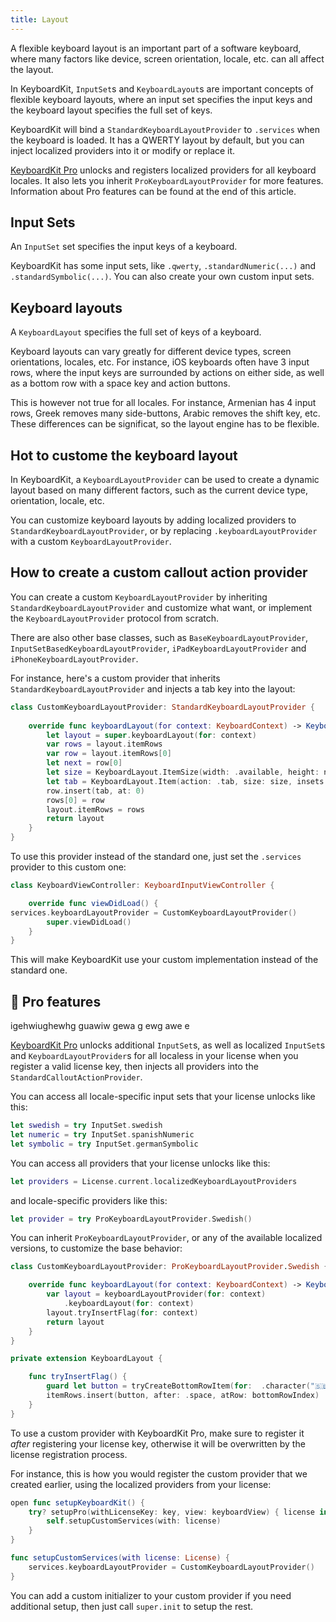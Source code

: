 ```yaml
---
title: Layout
---
```



A flexible keyboard layout is an important part of a software keyboard, where many factors like device, screen orientation, locale, etc. can all affect the layout.

In KeyboardKit, ``InputSet``s and ``KeyboardLayout``s are important concepts of flexible keyboard layouts, where an input set specifies the input keys and the keyboard layout specifies the full set of keys.

KeyboardKit will bind a ``StandardKeyboardLayoutProvider`` to ``.services`` when the keyboard is loaded. It has a QWERTY layout by default, but you can inject localized providers into it or modify or replace it.

[KeyboardKit Pro][Pro] unlocks and registers localized providers for all keyboard locales. It also lets you inherit `ProKeyboardLayoutProvider` for more features. Information about Pro features can be found at the end of this article.



## Input Sets

An ``InputSet`` set specifies the input keys of a keyboard.

KeyboardKit has some input sets, like ``.qwerty``, ``.standardNumeric(...)`` and ``.standardSymbolic(...)``. You can also create your own custom input sets.



## Keyboard layouts

A ``KeyboardLayout`` specifies the full set of keys of a keyboard. 

Keyboard layouts can vary greatly for different device types, screen orientations, locales, etc. For instance, iOS keyboards often have 3 input rows, where the input keys are surrounded by actions on either side, as well as a bottom row with a space key and action buttons. 

This is however not true for all locales. For instance, Armenian has 4 input rows, Greek removes many side-buttons, Arabic removes the shift key, etc. These differences can be significat, so the layout engine has to be flexible. 



## Hot to custome the keyboard layout

In KeyboardKit, a ``KeyboardLayoutProvider`` can be used to create a dynamic layout based on many different factors, such as the current device type, orientation, locale, etc. 

You can customize keyboard layouts by adding localized providers to ``StandardKeyboardLayoutProvider``, or by replacing ``.keyboardLayoutProvider`` with a custom ``KeyboardLayoutProvider``.



## How to create a custom callout action provider

You can create a custom ``KeyboardLayoutProvider`` by inheriting ``StandardKeyboardLayoutProvider`` and customize what want, or implement the ``KeyboardLayoutProvider`` protocol from scratch.

There are also other base classes, such as ``BaseKeyboardLayoutProvider``, ``InputSetBasedKeyboardLayoutProvider``, ``iPadKeyboardLayoutProvider`` and ``iPhoneKeyboardLayoutProvider``. 

For instance, here's a custom provider that inherits ``StandardKeyboardLayoutProvider`` and injects a tab key into the layout:

```swift
class CustomKeyboardLayoutProvider: StandardKeyboardLayoutProvider {
    
    override func keyboardLayout(for context: KeyboardContext) -> KeyboardLayout {
        let layout = super.keyboardLayout(for: context)
        var rows = layout.itemRows
        var row = layout.itemRows[0]
        let next = row[0]
        let size = KeyboardLayout.ItemSize(width: .available, height: next.size.height)
        let tab = KeyboardLayout.Item(action: .tab, size: size, insets: next.insets)
        row.insert(tab, at: 0)
        rows[0] = row
        layout.itemRows = rows
        return layout
    }
}
```

To use this provider instead of the standard one, just set the ``.services`` provider to this custom one:

```swift
class KeyboardViewController: KeyboardInputViewController {

    override func viewDidLoad() {
services.keyboardLayoutProvider = CustomKeyboardLayoutProvider()
        super.viewDidLoad()
    }
}
```

This will make KeyboardKit use your custom implementation instead of the standard one.



## 👑 Pro features

igehwiughewhg guawiw
gewa
g
ewg
awe
e

[KeyboardKit Pro][Pro] unlocks additional ``InputSet``s, as well as localized ``InputSet``s and ``KeyboardLayoutProvider``s for all localess in your license when you register a valid license key, then injects all providers into the ``StandardCalloutActionProvider``.

You can access all locale-specific input sets that your license unlocks like this:

```swift
let swedish = try InputSet.swedish
let numeric = try InputSet.spanishNumeric
let symbolic = try InputSet.germanSymbolic
```

You can access all providers that your license unlocks like this:

```swift
let providers = License.current.localizedKeyboardLayoutProviders
```

and locale-specific providers like this:

```swift
let provider = try ProKeyboardLayoutProvider.Swedish()
```

You can inherit `ProKeyboardLayoutProvider`, or any of the available localized versions, to customize the base behavior:

```swift
class CustomKeyboardLayoutProvider: ProKeyboardLayoutProvider.Swedish {

    override func keyboardLayout(for context: KeyboardContext) -> KeyboardLayout {
        var layout = keyboardLayoutProvider(for: context)
            .keyboardLayout(for: context)
        layout.tryInsertFlag(for: context)
        return layout
    }
}

private extension KeyboardLayout {

    func tryInsertFlag() {
        guard let button = tryCreateBottomRowItem(for:  .character("🇸🇪")) else { return }
        itemRows.insert(button, after: .space, atRow: bottomRowIndex)
    }
}
```

To use a custom provider with KeyboardKit Pro, make sure to register it *after* registering your license key, otherwise it will be overwritten by the license registration process.

For instance, this is how you would register the custom provider that we created earlier, using the localized providers from your license:

```swift
open func setupKeyboardKit() {
    try? setupPro(withLicenseKey: key, view: keyboardView) { license in
        self.setupCustomServices(with: license)
    }
}

func setupCustomServices(with license: License) {
    services.keyboardLayoutProvider = CustomKeyboardLayoutProvider()
}
```

You can add a custom initializer to your custom provider if you need additional setup, then just call `super.init` to setup the rest.


[Pro]: /pro   
